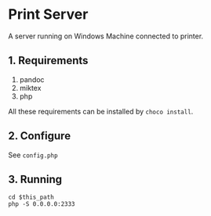 # Print Server

A server running on Windows Machine connected to printer.

## 1. Requirements

1. pandoc
2. miktex
3. php

All these requirements can be installed by `choco install`.

## 2. Configure

See `config.php`

## 3. Running

```
cd $this_path
php -S 0.0.0.0:2333
```
